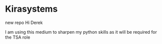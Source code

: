 # Kirasystems
new repo
Hi Derek

I am using this medium to sharpen my python skills as it will be required for the TSA role
